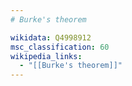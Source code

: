 ```yaml
---
# Burke's theorem

wikidata: Q4998912
msc_classification: 60
wikipedia_links:
  - "[[Burke's theorem]]"
---
```

